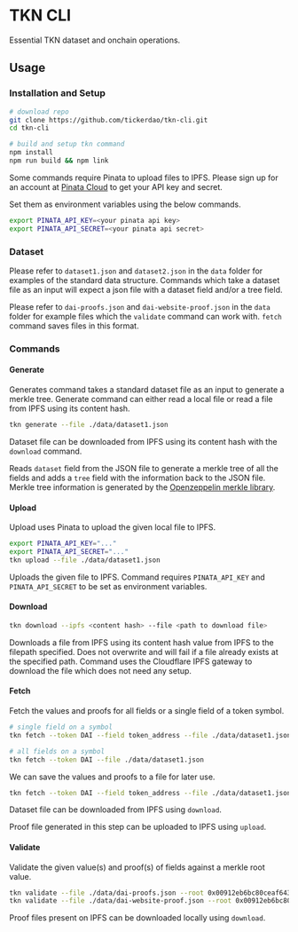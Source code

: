 # TKN CLI

Essential TKN dataset and onchain operations.

## Usage

### Installation and Setup

```bash
# download repo
git clone https://github.com/tickerdao/tkn-cli.git
cd tkn-cli

# build and setup tkn command
npm install
npm run build && npm link
```

Some commands require Pinata to upload files to IPFS. Please sign up for an account at [Pinata Cloud](https://pinata.cloud/) to get your API key and secret.

Set them as environment variables using the below commands.

```bash
export PINATA_API_KEY=<your pinata api key>
export PINATA_API_SECRET=<your pinata api secret>
```

### Dataset

Please refer to `dataset1.json` and `dataset2.json` in the `data` folder for examples of the standard data structure. Commands which take a dataset file as an input will expect a json file with a dataset field and/or a tree field.

Please refer to `dai-proofs.json` and `dai-website-proof.json` in the `data` folder for example files which the `validate` command can work with. `fetch` command saves files in this format.

### Commands

#### Generate

Generates command takes a standard dataset file as an input to generate a merkle tree.
Generate command can either read a local file or read a file from IPFS using its content hash.

```bash
tkn generate --file ./data/dataset1.json
```

Dataset file can be downloaded from IPFS using its content hash with the `download` command.

Reads `dataset` field from the JSON file to generate a merkle tree of all the fields and adds a `tree` field with the information back to the JSON file. Merkle tree information is generated by the [Openzeppelin merkle library](https://github.com/OpenZeppelin/merkle-tree).

#### Upload

Upload uses Pinata to upload the given local file to IPFS.

```bash
export PINATA_API_KEY="..."
export PINATA_API_SECRET="..."
tkn upload --file ./data/dataset1.json
```

Uploads the given file to IPFS. Command requires `PINATA_API_KEY` and `PINATA_API_SECRET` to be set as environment variables.

#### Download

```bash
tkn download --ipfs <content hash> --file <path to download file>
```

Downloads a file from IPFS using its content hash value from IPFS to the filepath specified. Does not overwrite and will fail if a file already exists at the specified path. Command uses the Cloudflare IPFS gateway to download the file which does not need any setup.

#### Fetch

Fetch the values and proofs for all fields or a single field of a token symbol.

```bash
# single field on a symbol
tkn fetch --token DAI --field token_address --file ./data/dataset1.json

# all fields on a symbol
tkn fetch --token DAI --file ./data/dataset1.json
```

We can save the values and proofs to a file for later use.

```bash
tkn fetch --token DAI --field token_address --file ./data/dataset1.json --save ./data/proofs/dai-proof1.json
```

Dataset file can be downloaded from IPFS using `download`.

Proof file generated in this step can be uploaded to IPFS using `upload`.

#### Validate

Validate the given value(s) and proof(s) of fields against a merkle root value.

```bash
tkn validate --file ./data/dai-proofs.json --root 0x00912eb6bc80ceaf643e95ff1558f5dd6d93eeabf0913f5e65d181970ad57bf5
tkn validate --file ./data/dai-website-proof.json --root 0x00912eb6bc80ceaf643e95ff1558f5dd6d93eeabf0913f5e65d181970ad57bf5
```

Proof files present on IPFS can be downloaded locally using `download`.
